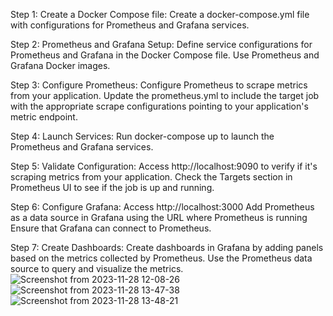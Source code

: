 Step 1: Create a Docker Compose file:
Create a docker-compose.yml file with configurations for Prometheus and Grafana services.

Step 2: Prometheus and Grafana Setup:
Define service configurations for Prometheus and Grafana in the Docker Compose file. Use Prometheus and Grafana Docker images.

Step 3: Configure Prometheus:
Configure Prometheus to scrape metrics from your application. Update the prometheus.yml to include the target job with the appropriate scrape configurations pointing to your application's metric endpoint.

Step 4: Launch Services:
Run docker-compose up to launch the Prometheus and Grafana services.

Step 5: Validate Configuration:
Access http://localhost:9090 to verify if it's scraping metrics from your application. Check the Targets section in Prometheus UI to see if the job is up and running.

Step 6: Configure Grafana:
Access http://localhost:3000
Add Prometheus as a data source in Grafana using the URL where Prometheus is running 
Ensure that Grafana can connect to Prometheus.

Step 7: Create Dashboards:
Create dashboards in Grafana by adding panels based on the metrics collected by Prometheus. Use the Prometheus data source to query and visualize the metrics.
![Screenshot from 2023-11-28 12-08-26](https://github.com/Geethanjali0225/prometheus-grafana/assets/134916336/b259b818-2c2d-499a-ad66-b84a5fd0ad20)
![Screenshot from 2023-11-28 13-47-38](https://github.com/Geethanjali0225/prometheus-grafana/assets/134916336/935dcc98-bcdb-4ee5-8153-884696d13393)
![Screenshot from 2023-11-28 13-48-21](https://github.com/Geethanjali0225/prometheus-grafana/assets/134916336/b809e40e-dd16-4a2e-b48a-74e00eb3f4da)
